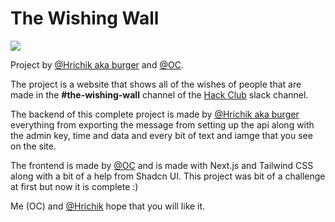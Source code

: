 # The Wishing Wall

![](https://cloud-gxmey2111-hack-club-bot.vercel.app/0prismify-render-1738345753296.png)

Project by [@Hrichik aka burger](https://github.com/hrichiksite) and [@OC](https://github.com/Gitstar-OC). 

The project is a website that shows all of the wishes of people that are made in the **#the-wishing-wall** channel of the [Hack Club](https://hackclub.com) slack channel. 

The backend of this complete project is made by [@Hrichik aka burger](https://github.com/hrichiksite) everything from exporting the message from setting up the api along with the admin key, time and data and every bit of text and iamge that you see on the site. 

The frontend is made by [@OC](https://github.com/Gitstar-OC) and is made with Next.js and Tailwind CSS along with a bit of a help from Shadcn UI. This project was bit of a challenge at first but now it is complete :) 


Me (OC) and [@Hrichik](https://github.com/hrichiksite) hope that you will like it. 